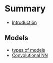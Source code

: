 # Summary

* [Introduction](README.md)

## Models


* [types of models](models/README.md)
 * [Convolutional NN](models/cnn/README.md)